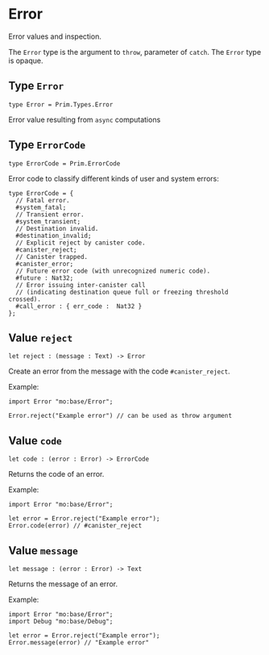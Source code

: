 # Error
Error values and inspection.

The `Error` type is the argument to `throw`, parameter of `catch`.
The `Error` type is opaque.

## Type `Error`
``` motoko no-repl
type Error = Prim.Types.Error
```

Error value resulting from  `async` computations

## Type `ErrorCode`
``` motoko no-repl
type ErrorCode = Prim.ErrorCode
```

Error code to classify different kinds of user and system errors:
```motoko
type ErrorCode = {
  // Fatal error.
  #system_fatal;
  // Transient error.
  #system_transient;
  // Destination invalid.
  #destination_invalid;
  // Explicit reject by canister code.
  #canister_reject;
  // Canister trapped.
  #canister_error;
  // Future error code (with unrecognized numeric code).
  #future : Nat32;
  // Error issuing inter-canister call
  // (indicating destination queue full or freezing threshold crossed).
  #call_error : { err_code :  Nat32 }
};
```

## Value `reject`
``` motoko no-repl
let reject : (message : Text) -> Error
```

Create an error from the message with the code `#canister_reject`.

Example:
```motoko
import Error "mo:base/Error";

Error.reject("Example error") // can be used as throw argument
```

## Value `code`
``` motoko no-repl
let code : (error : Error) -> ErrorCode
```

Returns the code of an error.

Example:
```motoko
import Error "mo:base/Error";

let error = Error.reject("Example error");
Error.code(error) // #canister_reject
```

## Value `message`
``` motoko no-repl
let message : (error : Error) -> Text
```

Returns the message of an error.

Example:
```motoko
import Error "mo:base/Error";
import Debug "mo:base/Debug";

let error = Error.reject("Example error");
Error.message(error) // "Example error"
```
